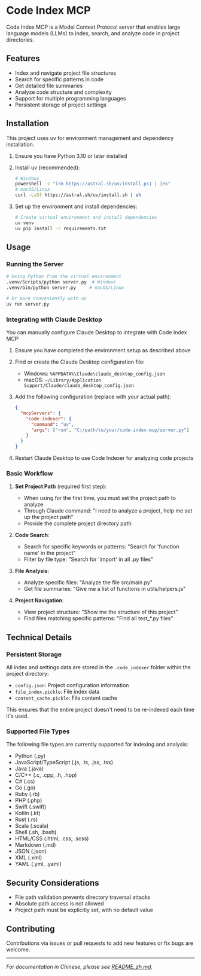 # Code Index MCP

Code Index MCP is a Model Context Protocol server that enables large language models (LLMs) to index, search, and analyze code in project directories.

## Features

- Index and navigate project file structures
- Search for specific patterns in code
- Get detailed file summaries
- Analyze code structure and complexity
- Support for multiple programming languages
- Persistent storage of project settings

## Installation

This project uses uv for environment management and dependency installation.

1. Ensure you have Python 3.10 or later installed
2. Install uv (recommended):
   ```bash
   # Windows
   powershell -c "irm https://astral.sh/uv/install.ps1 | iex"
   # macOS/Linux
   curl -LsSf https://astral.sh/uv/install.sh | sh
   ```

3. Set up the environment and install dependencies:
   ```bash
   # Create virtual environment and install dependencies
   uv venv
   uv pip install -r requirements.txt
   ```

## Usage

### Running the Server

```bash
# Using Python from the virtual environment
.venv/Scripts/python server.py  # Windows
.venv/bin/python server.py     # macOS/Linux

# Or more conveniently with uv
uv run server.py
```

### Integrating with Claude Desktop

You can manually configure Claude Desktop to integrate with Code Index MCP:

1. Ensure you have completed the environment setup as described above

2. Find or create the Claude Desktop configuration file:
   - Windows: `%APPDATA%\Claude\claude_desktop_config.json`
   - macOS: `~/Library/Application Support/Claude/claude_desktop_config.json`

3. Add the following configuration (replace with your actual path):
   ```json
   {
     "mcpServers": {
       "code-indexer": {
         "command": "uv",
         "args": ["run", "C:/path/to/your/code-index-mcp/server.py"]
       }
     }
   }
   ```

4. Restart Claude Desktop to use Code Indexer for analyzing code projects

### Basic Workflow

1. **Set Project Path** (required first step):
   - When using for the first time, you must set the project path to analyze
   - Through Claude command: "I need to analyze a project, help me set up the project path"
   - Provide the complete project directory path

2. **Code Search**:
   - Search for specific keywords or patterns: "Search for 'function name' in the project"
   - Filter by file type: "Search for 'import' in all .py files"

3. **File Analysis**:
   - Analyze specific files: "Analyze the file src/main.py"
   - Get file summaries: "Give me a list of functions in utils/helpers.js"

4. **Project Navigation**:
   - View project structure: "Show me the structure of this project"
   - Find files matching specific patterns: "Find all test_*.py files"

## Technical Details

### Persistent Storage

All index and settings data are stored in the `.code_indexer` folder within the project directory:
- `config.json`: Project configuration information
- `file_index.pickle`: File index data
- `content_cache.pickle`: File content cache

This ensures that the entire project doesn't need to be re-indexed each time it's used.

### Supported File Types

The following file types are currently supported for indexing and analysis:
- Python (.py)
- JavaScript/TypeScript (.js, .ts, .jsx, .tsx)
- Java (.java)
- C/C++ (.c, .cpp, .h, .hpp)
- C# (.cs)
- Go (.go)
- Ruby (.rb)
- PHP (.php)
- Swift (.swift)
- Kotlin (.kt)
- Rust (.rs)
- Scala (.scala)
- Shell (.sh, .bash)
- HTML/CSS (.html, .css, .scss)
- Markdown (.md)
- JSON (.json)
- XML (.xml)
- YAML (.yml, .yaml)

## Security Considerations

- File path validation prevents directory traversal attacks
- Absolute path access is not allowed
- Project path must be explicitly set, with no default value

## Contributing

Contributions via issues or pull requests to add new features or fix bugs are welcome.

---

*For documentation in Chinese, please see [README_zh.md](README_zh.md).*
